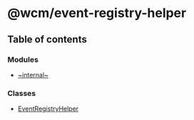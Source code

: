 # @wcm/event-registry-helper

## Table of contents

### Modules

- [~internal~](../wiki/~internal~)

### Classes

- [EventRegistryHelper](../wiki/EventRegistryHelper)

